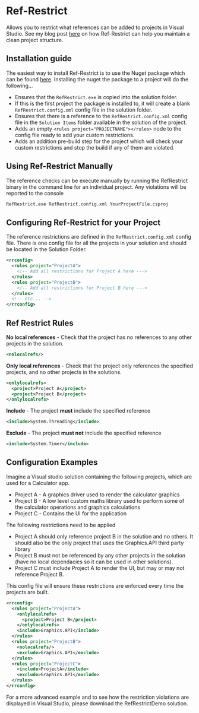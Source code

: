 Ref-Restrict
============

Allows you to restrict what references can be added to projects in Visual Studio. See my blog post [here](http://www.benibinson.com/blog/2014/8/31/restrict-project-references-with-ref-restrict) on how Ref-Restrict can help you maintain a clean project structure.

Installation guide
------------------
The easiest way to install Ref-Restrict is to use the Nuget package which can be found [here](https://www.nuget.org/packages/RefRestrict/). Installing the nuget the package to a project will do the following...

- Ensures that the `RefRestrict.exe` is copied into the solution folder.
- If this is the first project the package is installed to, it will create a blank `RefRestrict.config.xml` config file in the solution folder.
- Ensures that there is a reference to the `RefRestrict.config.xml` config file in the `Solution Items` folder available in the solution of the project.
- Adds an empty `<rules project="PROJECTNAME"></rules>` node to the config file ready to add your custom restrictions.
- Adds an addition pre-build step for the project which will check your custom restrictions and stop the build if any of them are violated.


Using Ref-Restrict Manually
---------------------------
The reference checks can be execute manually by running the RefRestrict binary in the command line for an individual project. Any violations will be reported to the console
```bash
RefRestrict.exe RefRestrict.config.xml YourProjectFile.csproj
```

Configuring Ref-Restrict for your Project
---------------------------------------------
The reference restrictions are defined in the `RefRestrict.config.xml` config file. There is one config file for all the projects in your solution and should be located in the Solution Folder. 
```xml
<rrconfig>
  <rules project="ProjectA">
    <!-- Add all restrictions for Project A here --->
  </rules>
  <rules project="ProjectB">
    <!-- Add all restrictions for Project B here --->
  </rules>
  <!-- etc... -->
</rrconfig>
```

Ref Restrict Rules
------------------

**No local references** - Check that the project has no references to any other projects in the solution.
```xml
<nolocalrefs/>
```

**Only local references** - Check that the project only references the specified projects, and no other projects in the solutions.
```xml
<onlylocalrefs>
  <project>Project A</project>
  <project>Project B</project>
</onlylocalrefs>
```

**Include** - The project **must** include the specified reference
```xml
<include>System.Threading</include>
```

**Exclude** - The project **must not** include the specified reference
```xml
<include>System.Timer</include>
```

Configuration Examples
----------------------
Imagine a Visual studio solution containing the following projects, which are used for a Calculator app.

- Project A - A graphics driver used to render the calculator graphics
- Project B - A low level custom maths library used to perform some of the calculator operations and graphics calculations
- Project C - Contains the UI for the application
 
The following restrictions need to be applied
- Project A should only reference project B in the solution and no others. It should also be the only project that uses the Graphics.API third party library
- Project B must not be referenced by any other projects in the solution (have no local dependacies so it can be used in other solutions).
- Project C must include Project A to render the UI, but may or may not reference Project B.

This config file will ensure these restrictions are enforced every time the projects are built.
```xml
<rrconfig>
  <rules project="ProjectA">
    <onlylocalrefs>
      <project>Project B</project>
    </onlylocalrefs>
    <include>Graphics.API</include>
  </rules>
  <rules project="ProjectB">
    <nolocalrefs/>
    <exclude>Graphics.API</exclude>
  </rules>
  <rules project="ProjectC">
    <include>ProjectA</include>
    <exclude>Graphics.API</exclude>
  </rules>
</rrconfig>
```
For a more advanced example and to see how the restriction violations are displayed in Visual Studio, please download the RefRestrictDemo solution.
